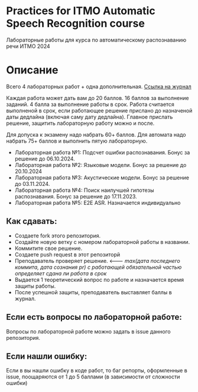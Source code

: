 # Practices for ITMO Automatic Speech Recognition course

Лабораторные работы для курса по автоматическому распознаванию речи ИТМО 2024

# Описание
Всего 4 лабораторных работ + одна дополнительная. [Ссылка на журнал](https://docs.google.com/spreadsheets/d/1HKrFyXfFMSwBtWYTRS7yt_GjtuCW6uRBch_V62s4L7k/edit?usp=sharing)

Каждая работа может дать вам до 20 баллов. 16 баллов за выполнение заданий. 4 балла за выполнение работы в срок. 
Работа считается выполненой в срок, если работающее решение прислано до назначеной даты дедлайна (включая саму дату дедлайна). Главное прислать решение, защитить лабораторную работу можно и после. 

Для допуска к экзамену надо набрать 60+ баллов. Для автомата надо набрать 75+ баллов и выполнить пятую лабораторную.
* Лабораторная работа №1: Подсчет ошибки распознавания. Бонус за решение до 06.10.2024. 
* Лабораторная работа №2: Языковые модели. Бонус за решение до 20.10.2024
* Лабораторная работа №3: Акустические модели. Бонус за решение до 03.11.2024.
* Лабораторная работа №4: Поиск наилучшей гипотезы распознавания. Бонус за решение до 17.11.2023.
* Лабораторная работа №5: E2E ASR. Назначается индивидуально 

## Как сдавать: 

* Создаете fork этого репозитория.
* Создайте новую ветку с номером лабораторной работы в названии. 
* Коммитите свое решение.
* Создаете push request в этот репозиторй
* Преподаватель проверяет решение. <--- _max(дата последнего коммита, дата сознания pr) с работающей обязательной частью определяет сдана ли работа в срок_
* Выдается 1 теоретический вопрос по работе и назначается время защиты работы. 
* После успешной защиты, преподаватель выставляет баллы в журнал.

## Если есть вопросы по лабораторной работе:
Вопросы по лабораторной работе можно задать в issue данного репозитория. 

## Если нашли ошибку:
Если в вы нашли ошибку в коде работ, то баг репорты, оформленные в issue, поощаряются от 1 до 5 баллами (в зависимости от сложности ошибки) 
